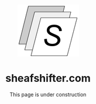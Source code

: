 <div style="text-align:center">
<img src="/images/S-Shift.png" alt="sheafshifter logo">
<h1>sheafshifter.com</h1>
<p>This page is under construction</p>
</div>
